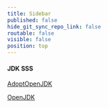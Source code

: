```yaml
---
title: Sidebar
published: false
hide_git_sync_repo_link: false
routable: false
visible: false
position: top
---
```


#### JDK SSS

[AdoptOpenJDK](https://adoptopenjdk.net/)

[OpenJDK](https://openjdk.java.net/)


